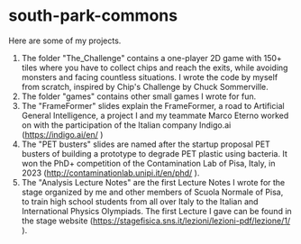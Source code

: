 # south-park-commons
Here are some of my projects.
1) The folder "The_Challenge" contains a one-player 2D game with 150+ tiles where you have to collect chips and reach the exits, while avoiding monsters and facing countless situations. I wrote the code by myself from scratch, inspired by Chip's Challenge by Chuck Sommerville.
2) The folder "games" contains other small games I wrote for fun.
3) The "FrameFormer" slides explain the FrameFormer, a road to Artificial General Intelligence, a project I and my teammate Marco Eterno worked on with the participation of the Italian company Indigo.ai (https://indigo.ai/en/ )
4) The "PET busters" slides are named after the startup proposal PET busters of building a prototype to degrade PET plastic using bacteria. It won the PhD+ competition of the Contamination Lab of Pisa, Italy, in 2023 (http://contaminationlab.unipi.it/en/phd/ ).
5) The "Analysis Lecture Notes" are the first Lecture Notes I wrote for the stage organized by me and other members of Scuola Normale of Pisa, to train high school students from all over Italy to the Italian and International Physics Olympiads. The first Lecture I gave can be found in the stage website (https://stagefisica.sns.it/lezioni/lezioni-pdf/lezione/1/ ).
